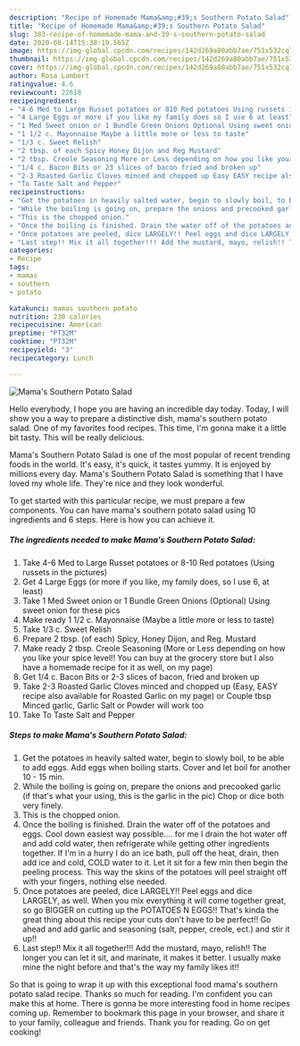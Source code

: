 ```yaml
---
description: "Recipe of Homemade Mama&amp;#39;s Southern Potato Salad"
title: "Recipe of Homemade Mama&amp;#39;s Southern Potato Salad"
slug: 383-recipe-of-homemade-mama-and-39-s-southern-potato-salad
date: 2020-08-14T15:38:19.565Z
image: https://img-global.cpcdn.com/recipes/142d269a80abb7ae/751x532cq70/mamas-southern-potato-salad-recipe-main-photo.jpg
thumbnail: https://img-global.cpcdn.com/recipes/142d269a80abb7ae/751x532cq70/mamas-southern-potato-salad-recipe-main-photo.jpg
cover: https://img-global.cpcdn.com/recipes/142d269a80abb7ae/751x532cq70/mamas-southern-potato-salad-recipe-main-photo.jpg
author: Rosa Lambert
ratingvalue: 4.6
reviewcount: 22618
recipeingredient:
- "4-6 Med to Large Russet potatoes or 810 Red potatoes Using russets in the pictures"
- "4 Large Eggs or more if you like my family does so I use 6 at least"
- "1 Med Sweet onion or 1 Bundle Green Onions Optional Using sweet onion for these pics"
- "1 1/2 c. Mayonnaise Maybe a little more or less to taste"
- "1/3 c. Sweet Relish"
- "2 tbsp. of each Spicy Honey Dijon and Reg Mustard"
- "2 tbsp. Creole Seasoning More or Less depending on how you like your spice level You can buy at the grocery store but I also have a homemade recipe for it as well on my page"
- "1/4 c. Bacon Bits or 23 slices of bacon fried and broken up"
- "2-3 Roasted Garlic Cloves minced and chopped up Easy EASY recipe also available for Roasted Garlic on my page or Couple tbsp Minced garlic Garlic Salt or Powder will work too"
- "To Taste Salt and Pepper"
recipeinstructions:
- "Get the potatoes in heavily salted water, begin to slowly boil, to be able to add eggs. Add eggs when boiling starts. Cover and let boil for another 10 - 15 min."
- "While the boiling is going on, prepare the onions and precooked garlic (if that&#39;s what your using, this is the garlic in the pic) Chop or dice both very finely."
- "This is the chopped onion."
- "Once the boiling is finished. Drain the water off of the potatoes and eggs. Cool down easiest way possible.... for me I drain the hot water off and add cold water, then refrigerate while getting other ingredients together. If I&#39;m in a hurry I do an ice bath, pull off the heat, drain, then add ice and cold, COLD water to it. Let it sit for a few min then begin the peeling process. This way the skins of the potatoes will peel straight off with your fingers, nothing else needed."
- "Once potatoes are peeled, dice LARGELY!! Peel eggs and dice LARGELY, as well. When you mix everything it will come together great, so go BIGGER on cutting up the POTATOES N EGGS!! That&#39;s kinda the great thing about this recipe your cuts don&#39;t have to be perfect!! Go ahead and add garlic and seasoning (salt, pepper, creole, ect.) and stir it up!!"
- "Last step!! Mix it all together!!! Add the mustard, mayo, relish!! The longer you can let it sit, and marinate, it makes it better. I usually make mine the night before and that&#39;s the way my family likes it!!"
categories:
- Recipe
tags:
- mamas
- southern
- potato

katakunci: mamas southern potato 
nutrition: 230 calories
recipecuisine: American
preptime: "PT32M"
cooktime: "PT32M"
recipeyield: "3"
recipecategory: Lunch

---
```



![Mama&#39;s Southern Potato Salad](https://img-global.cpcdn.com/recipes/142d269a80abb7ae/751x532cq70/mamas-southern-potato-salad-recipe-main-photo.jpg)

Hello everybody, I hope you are having an incredible day today. Today, I will show you a way to prepare a distinctive dish, mama&#39;s southern potato salad. One of my favorites food recipes. This time, I'm gonna make it a little bit tasty. This will be really delicious.



Mama&#39;s Southern Potato Salad is one of the most popular of recent trending foods in the world. It's easy, it's quick, it tastes yummy. It is enjoyed by millions every day. Mama&#39;s Southern Potato Salad is something that I have loved my whole life. They're nice and they look wonderful.


To get started with this particular recipe, we must prepare a few components. You can have mama&#39;s southern potato salad using 10 ingredients and 6 steps. Here is how you can achieve it.

<!--inarticleads1-->

##### The ingredients needed to make Mama&#39;s Southern Potato Salad:

1. Take 4-6 Med to Large Russet potatoes or 8-10 Red potatoes (Using russets in the pictures)
1. Get 4 Large Eggs (or more if you like, my family does, so I use 6, at least)
1. Take 1 Med Sweet onion or 1 Bundle Green Onions (Optional) Using sweet onion for these pics
1. Make ready 1 1/2 c. Mayonnaise (Maybe a little more or less to taste)
1. Take 1/3 c. Sweet Relish
1. Prepare 2 tbsp. (of each) Spicy, Honey Dijon, and Reg. Mustard
1. Make ready 2 tbsp. Creole Seasoning (More or Less depending on how you like your spice level!! You can buy at the grocery store but I also have a homemade recipe for it as well, on my page)
1. Get 1/4 c. Bacon Bits or 2-3 slices of bacon, fried and broken up
1. Take 2-3 Roasted Garlic Cloves minced and chopped up (Easy, EASY recipe also available for Roasted Garlic on my page) or Couple tbsp Minced garlic, Garlic Salt or Powder will work too
1. Take To Taste Salt and Pepper




<!--inarticleads2-->

##### Steps to make Mama&#39;s Southern Potato Salad:

1. Get the potatoes in heavily salted water, begin to slowly boil, to be able to add eggs. Add eggs when boiling starts. Cover and let boil for another 10 - 15 min.
1. While the boiling is going on, prepare the onions and precooked garlic (if that&#39;s what your using, this is the garlic in the pic) Chop or dice both very finely.
1. This is the chopped onion.
1. Once the boiling is finished. Drain the water off of the potatoes and eggs. Cool down easiest way possible.... for me I drain the hot water off and add cold water, then refrigerate while getting other ingredients together. If I&#39;m in a hurry I do an ice bath, pull off the heat, drain, then add ice and cold, COLD water to it. Let it sit for a few min then begin the peeling process. This way the skins of the potatoes will peel straight off with your fingers, nothing else needed.
1. Once potatoes are peeled, dice LARGELY!! Peel eggs and dice LARGELY, as well. When you mix everything it will come together great, so go BIGGER on cutting up the POTATOES N EGGS!! That&#39;s kinda the great thing about this recipe your cuts don&#39;t have to be perfect!! Go ahead and add garlic and seasoning (salt, pepper, creole, ect.) and stir it up!!
1. Last step!! Mix it all together!!! Add the mustard, mayo, relish!! The longer you can let it sit, and marinate, it makes it better. I usually make mine the night before and that&#39;s the way my family likes it!!




So that is going to wrap it up with this exceptional food mama&#39;s southern potato salad recipe. Thanks so much for reading. I'm confident you can make this at home. There is gonna be more interesting food in home recipes coming up. Remember to bookmark this page in your browser, and share it to your family, colleague and friends. Thank you for reading. Go on get cooking!
